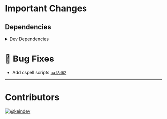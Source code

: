 # Important Changes

## Dependencies

<details>
<summary>Dev Dependencies</summary>

- Added **[cspell](https://www.npmjs.com/package/cspell)** with `^5.15.2`

</details>

# :bug: Bug Fixes

- Add cspell scripts [`aaf8d62`](https://github.com/tagproject/vscode-shared-config/commit/aaf8d62c9c702fca0017da7bbc0634429a7d1bac)

---

# Contributors

[![@keindev](https://avatars.githubusercontent.com/u/4527292?v=4&s=40)](https://github.com/keindev)
